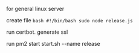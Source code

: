 for general linux server

create file
`bash
#!/bin/bash
sudo node release.js
`

run certbot. generate ssl

run
pm2 start start.sh --name release
